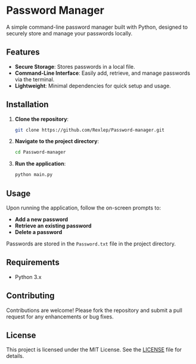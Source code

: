 # Password Manager

A simple command-line password manager built with Python, designed to securely store and manage your passwords locally.

## Features

- **Secure Storage**: Stores passwords in a local file.
- **Command-Line Interface**: Easily add, retrieve, and manage passwords via the terminal.
- **Lightweight**: Minimal dependencies for quick setup and usage.

## Installation

1. **Clone the repository**:
   ```bash
   git clone https://github.com/Rexlep/Password-manager.git
   ```

2. **Navigate to the project directory**:
   ```bash
   cd Password-manager
   ```

3. **Run the application**:
   ```bash
   python main.py
   ```

## Usage

Upon running the application, follow the on-screen prompts to:

- **Add a new password**
- **Retrieve an existing password**
- **Delete a password**

Passwords are stored in the `Password.txt` file in the project directory.

## Requirements

- Python 3.x

## Contributing

Contributions are welcome! Please fork the repository and submit a pull request for any enhancements or bug fixes.

## License

This project is licensed under the MIT License. See the [LICENSE](LICENSE) file for details.
